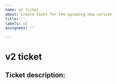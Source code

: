 ```yaml
---
name: v2 ticket
about: Create tasks for the upcoming new version
title: ''
labels: v2
assignees: ''

---
```

# v2 ticket

## Ticket description:
